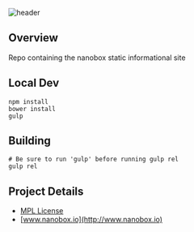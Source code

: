 ![header](http://shots.delorum.com/client/view/nanobox-front-site.png)


## Overview
Repo containing the nanobox static informational site

## Local Dev
```
npm install
bower install
gulp
```

## Building
```
# Be sure to run 'gulp' before running gulp rel
gulp rel
```

## Project Details
- [MPL License](https://www.mozilla.org/MPL/)
- [www.nanobox.io](http://www.nanobox.io)


<!-- [![Pagodabox Open Source](http://nano-assets.gopagoda.io/open-src/pagoda-opensrc.png)](http://pagodabox.io/open-source) -->
